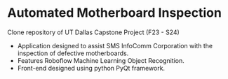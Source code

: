 # Automated Motherboard Inspection

Clone repository of UT Dallas Capstone Project (F23 - S24)
- Application designed to assist SMS InfoComm Corporation with the inspection of defective motherboards.
- Features Roboflow Machine Learning Object Recognition.
- Front-end designed using python PyQt framework.
